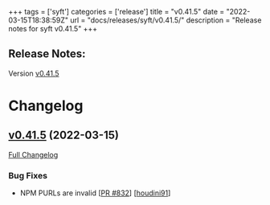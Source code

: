 +++
tags = ['syft']
categories = ['release']
title = "v0.41.5"
date = "2022-03-15T18:38:59Z"
url = "docs/releases/syft/v0.41.5/"
description = "Release notes for syft v0.41.5"
+++

## Release Notes:
Version [v0.41.5](https://github.com/anchore/syft/releases/tag/v0.41.5)

# Changelog

## [v0.41.5](https://github.com/anchore/syft/tree/v0.41.5) (2022-03-15)

[Full Changelog](https://github.com/anchore/syft/compare/v0.41.4...v0.41.5)

### Bug Fixes

- NPM PURLs are invalid [[PR #832](https://github.com/anchore/syft/pull/832)] [[houdini91](https://github.com/houdini91)]
